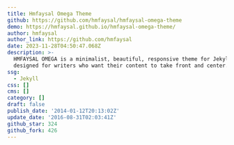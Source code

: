 ```yaml
---
title: Hmfaysal Omega Theme
github: https://github.com/hmfaysal/hmfaysal-omega-theme
demo: https://hmfaysal.github.io/hmfaysal-omega-theme/
author: hmfaysal
author_link: https://github.com/hmfaysal
date: 2023-11-28T04:50:47.068Z
description: >-
  HMFAYSAL OMEGA is a minimalist, beautiful, responsive theme for Jekyll
  designed for writers who want their content to take front and center.
ssg:
  - Jekyll
css: []
cms: []
category: []
draft: false
publish_date: '2014-01-12T20:13:02Z'
update_date: '2016-08-31T02:03:41Z'
github_star: 324
github_fork: 426
---
```

